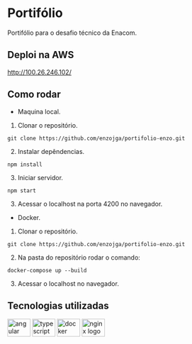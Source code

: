 # Portifólio

Portifólio para o desafio técnico da Enacom.
 
 
 ## Deploi na AWS
http://100.26.246.102/

## Como rodar

- Maquina local.

1. Clonar o repositório.

```git clone https://github.com/enzojga/portifolio-enzo.git```


2. Instalar depêndencias.

```npm install```

3. Iniciar servidor.


```npm start```

3. Acessar o localhost na porta 4200 no navegador.


- Docker.

1. Clonar o repositório.


```git clone https://github.com/enzojga/portifolio-enzo.git```


2. Na pasta do repositório rodar o comando:


```docker-compose up --build```

3. Acessar o localhost no navegador.


## Tecnologias utilizadas

<div align="left">
  <img src="https://cdn.jsdelivr.net/gh/devicons/devicon/icons/angularjs/angularjs-original.svg" height="40" width="52" alt="angular logo"/>
  <img src="https://cdn.jsdelivr.net/gh/devicons/devicon/icons/typescript/typescript-original.svg" height="40" width="52" alt="typescript logo"  />
  <img src="https://cdn.jsdelivr.net/gh/devicons/devicon/icons/docker/docker-original.svg" height="40" width="52" alt="docker logo"/>
  <img src="https://cdn.jsdelivr.net/gh/devicons/devicon/icons/nginx/nginx-original.svg" height="40" width="52" alt="nginx logo"/>
</div>
